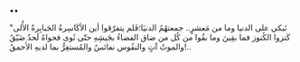 ••

"نَبكي على الدنيا
وما من مَعشرٍ..
جمعتهُمُ الدنيَا؛فَلم يتفرّقوا
أين الأكَاسِرةُ الجَبابِرةُ الأُلى
كَنزوا الكُنوز فما بقِينَ وما بقُوا 
من كُل من ضاق الفضاءُ بجَيشِهِ 
حتّى ثَوى فحواهُ لَحدٌ ضَيّقُ 
والموتُ آتٍ
والنفُوس نفائسٌ
والمُستغِرُّ بما لديهِ الأحمقُ!..